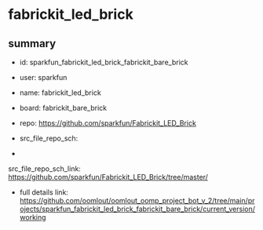 # fabrickit_led_brick
 
## summary 
* id: sparkfun_fabrickit_led_brick_fabrickit_bare_brick
* user: sparkfun
* name: fabrickit_led_brick
* board: fabrickit_bare_brick
* repo: https://github.com/sparkfun/Fabrickit_LED_Brick



* src_file_repo_sch: 
*
 src_file_repo_sch_link: https://github.com/sparkfun/Fabrickit_LED_Brick/tree/master/
* full details link: https://github.com/oomlout/oomlout_oomp_project_bot_v_2/tree/main/projects/sparkfun_fabrickit_led_brick_fabrickit_bare_brick/current_version/working  






